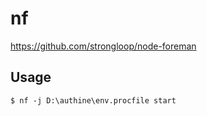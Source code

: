 # nf

https://github.com/strongloop/node-foreman

## Usage

    $ nf -j D:\authine\env.procfile start

